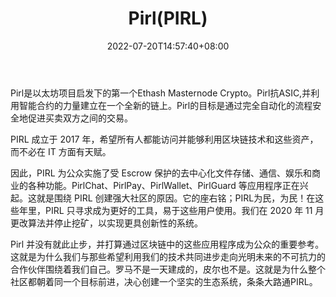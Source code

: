 ﻿---
weight: 
title: "Pirl(PIRL)"
description: "Pirl是以太坊启发下的第一个Ethash Masternode Crypto"
date: 2022-07-20T14:57:40+08:00
lastmod: 2022-07-20T14:57:40+08:00
draft: false
authors: ["Simon"]
featuredImage: "pirlpirl.jpg"
link: "https://pirl.io/"
tags: ["数字代币","Pirl(PIRL)"]
categories: ["navigation"]
navigation: ["数字代币"]
lightgallery: true
toc: true
pinned: false
recommend: false
recommend1: false
---
Pirl是以太坊项目启发下的第一个Ethash Masternode Crypto。Pirl抗ASIC,并利用智能合约的力量建立在一个全新的链上。Pirl的目标是通过完全自动化的流程安全地促进买卖双方之间的交易。

PIRL 成立于 2017 年，希望所有人都能访问并能够利用区块链技术和这些资产，而不必在 IT 方面有天赋。

因此，PIRL 为公众实施了受 Escrow 保护的去中心化文件存储、通信、娱乐和商业的各种功能。PirlChat、PirlPay、PirlWallet、PirlGuard 等应用程序正在兴起。这就是围绕 PIRL 创建强大社区的原因。它的座右铭；PIRL为民，为民！在这些年里，PIRL 只寻求成为更好的工具，易于这些用户使用。我们在 2020 年 11 月更改算法并停止挖矿，以实现更具创新性的系统。

Pirl 并没有就此止步，并打算通过区块链中的这些应用程序成为公众的重要参考。这就是为什么我们与那些希望利用我们的技术共同进步走向光明未来的不可抗力的合作伙伴围绕着我们自己。罗马不是一天建成的，皮尔也不是。这就是为什么整个社区都朝着同一个目标前进，决心创建一个坚实的生态系统，条条大路通PIRL。